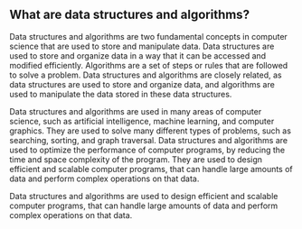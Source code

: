 ## What are data structures and algorithms?

Data structures and algorithms are two fundamental concepts in computer science that are used to store and manipulate data. Data structures are used to store and organize data in a way that it can be accessed and modified efficiently. Algorithms are a set of steps or rules that are followed to solve a problem. Data structures and algorithms are closely related, as data structures are used to store and organize data, and algorithms are used to manipulate the data stored in these data structures.

Data structures and algorithms are used in many areas of computer science, such as artificial intelligence, machine learning, and computer graphics. They are used to solve many different types of problems, such as searching, sorting, and graph traversal. Data structures and algorithms are used to optimize the performance of computer programs, by reducing the time and space complexity of the program. They are used to design efficient and scalable computer programs, that can handle large amounts of data and perform complex operations on that data.

Data structures and algorithms are used to design efficient and scalable computer programs, that can handle large amounts of data and perform complex operations on that data.

